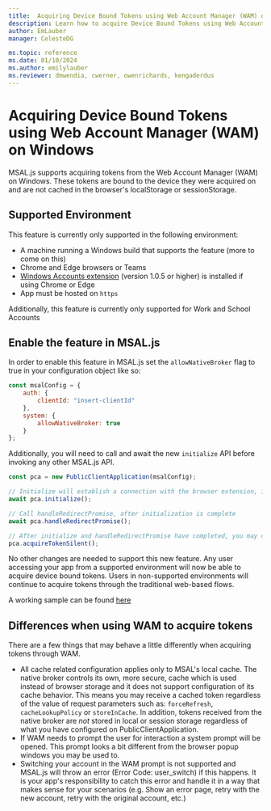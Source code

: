 ```yaml
---
title:  Acquiring Device Bound Tokens using Web Account Manager (WAM) on Windows
description: Learn how to acquire Device Bound Tokens using Web Account Manager (WAM) on Windows
author: EmLauber
manager: CelesteDG

ms.topic: reference
ms.date: 01/10/2024
ms.author: emilylauber
ms.reviewer: dmwendia, cwerner, owenrichards, kengaderdus
---
```


# Acquiring Device Bound Tokens using Web Account Manager (WAM) on Windows

MSAL.js supports acquiring tokens from the Web Account Manager (WAM) on Windows. These tokens are bound to the device they were acquired on and are not cached in the browser's localStorage or sessionStorage.

## Supported Environment

This feature is currently only supported in the following environment:

- A machine running a Windows build that supports the feature (more to come on this)
- Chrome and Edge browsers or Teams
- [Windows Accounts extension](https://chrome.google.com/webstore/detail/windows-accounts/ppnbnpeolgkicgegkbkbjmhlideopiji) (version 1.0.5 or higher) is installed if using Chrome or Edge
- App must be hosted on `https`

Additionally, this feature is currently only supported for Work and School Accounts

## Enable the feature in MSAL.js

In order to enable this feature in MSAL.js set the `allowNativeBroker` flag to true in your configuration object like so:

```javascript
const msalConfig = {
    auth: {
        clientId: "insert-clientId"
    },
    system: {
        allowNativeBroker: true
    }
};
```

Additionally, you will need to call and await the new `initialize` API before invoking any other MSAL.js API.

```javascript
const pca = new PublicClientApplication(msalConfig);

// Initialize will establish a connection with the browser extension, if present
await pca.initialize();

// Call handleRedirectPromise, after initialization is complete
await pca.handleRedirectPromise();

// After initialize and handleRedirectPromise have completed, you may call any of the other APIs as you would without this feature
pca.acquireTokenSilent();
```

No other changes are needed to support this new feature. Any user accessing your app from a supported environment will now be able to acquire device bound tokens. Users in non-supported environments will continue to acquire tokens through the traditional web-based flows.

A working sample can be found [here](https://github.com/AzureAD/microsoft-authentication-library-for-js/tree/dev/samples/msal-browser-samples/VanillaJSTestApp2.0/app/wamBroker)

## Differences when using WAM to acquire tokens

There are a few things that may behave a little differently when acquiring tokens through WAM.

- All cache related configuration applies only to MSAL's local cache. The native broker controls its own, more secure, cache which is used instead of browser storage and it does not support configuration of its cache behavior. This means you may receive a cached token regardless of the value of request parameters such as: `forceRefresh`, `cacheLookupPolicy` or `storeInCache`. In addition, tokens received from the native broker are _not_ stored in local or session storage regardless of what you have configured on PublicClientApplication.
- If WAM needs to prompt the user for interaction a system prompt will be opened. This prompt looks a bit different from the browser popup windows you may be used to.
- Switching your account in the WAM prompt is not supported and MSAL.js will throw an error (Error Code: user_switch) if this happens. It is your app's responsibility to catch this error and handle it in a way that makes sense for your scenarios (e.g. Show an error page, retry with the new account, retry with the original account, etc.)

